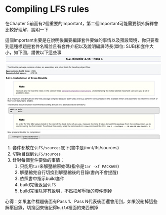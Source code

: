 # Compiling LFS rules
在Chapter 5前面有2個重要的Important，第二個Important可能需要額外解釋會比較好理解，說明一下

這個Important主要是在說明後面要編譯套件要做的事情以及預設環境，你只要看到這種標題是套件名稱並且有套件介紹以及說明編譯時長(單位: SUB)和套件大小，如下圖，請做以下這些事![](../Pictures/Binutils-2.45-Pass1.png)
1. 套件都放在`$LFS/sources`底下(書中是/mnt/lfs/sources)
2. 切換目錄到`$LFS/sources`
3. 針對每個套件要做的事情：
   1. 只能用`tar`來解壓縮原始碼(指令是`tar -xf PACKAGE`)
   2. 解壓縮完自行切換到解壓縮後的目錄(書內不會提醒)
   3. 依照書中指示build套件
   4. build完後返回`$LFS`
   5. build完後除非有說明，不然把解壓後的套件刪掉

心得：如果套件標題後面有Pass 1、Pass N代表後面還會用到，如果沒刪掉這些解壓目錄，切換回來後記得`build`裡面的東西刪掉
